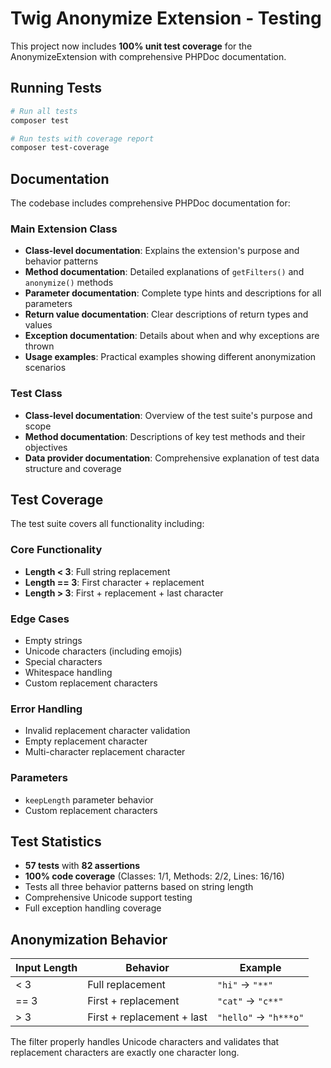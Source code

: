 # Twig Anonymize Extension - Testing

This project now includes **100% unit test coverage** for the AnonymizeExtension with comprehensive PHPDoc documentation.

## Running Tests

```bash
# Run all tests
composer test

# Run tests with coverage report
composer test-coverage
```

## Documentation

The codebase includes comprehensive PHPDoc documentation for:

### Main Extension Class
- **Class-level documentation**: Explains the extension's purpose and behavior patterns
- **Method documentation**: Detailed explanations of `getFilters()` and `anonymize()` methods
- **Parameter documentation**: Complete type hints and descriptions for all parameters
- **Return value documentation**: Clear descriptions of return types and values
- **Exception documentation**: Details about when and why exceptions are thrown
- **Usage examples**: Practical examples showing different anonymization scenarios

### Test Class
- **Class-level documentation**: Overview of the test suite's purpose and scope
- **Method documentation**: Descriptions of key test methods and their objectives
- **Data provider documentation**: Comprehensive explanation of test data structure and coverage

## Test Coverage

The test suite covers all functionality including:

### Core Functionality
- **Length < 3**: Full string replacement
- **Length == 3**: First character + replacement
- **Length > 3**: First + replacement + last character

### Edge Cases
- Empty strings
- Unicode characters (including emojis)
- Special characters
- Whitespace handling
- Custom replacement characters

### Error Handling
- Invalid replacement character validation
- Empty replacement character
- Multi-character replacement character

### Parameters
- `keepLength` parameter behavior
- Custom replacement characters

## Test Statistics

- **57 tests** with **82 assertions**
- **100% code coverage** (Classes: 1/1, Methods: 2/2, Lines: 16/16)
- Tests all three behavior patterns based on string length
- Comprehensive Unicode support testing
- Full exception handling coverage

## Anonymization Behavior

| Input Length | Behavior | Example |
|--------------|----------|---------|
| < 3 | Full replacement | `"hi"` → `"**"` |
| == 3 | First + replacement | `"cat"` → `"c**"` |
| > 3 | First + replacement + last | `"hello"` → `"h***o"` |

The filter properly handles Unicode characters and validates that replacement characters are exactly one character long.
